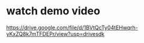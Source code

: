 # watch demo video
https://drive.google.com/file/d/1BVtQcTy04tEHwqrh-yKxZQ8k7mTFDEPr/view?usp=drivesdk
